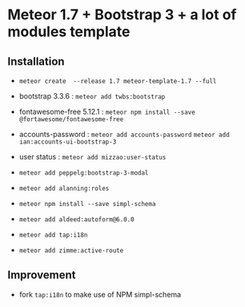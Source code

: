 # Meteor 1.7  + Bootstrap 3 + a lot of modules template


## Installation
- `meteor create  --release 1.7 meteor-template-1.7 --full`

- bootstrap 3.3.6 : `meteor add twbs:bootstrap`

- fontawesome-free 5.12.1 : `meteor npm install --save @fortawesome/fontawesome-free`

- accounts-password : `meteor add accounts-password` `meteor add ian:accounts-ui-bootstrap-3`

- user status : `meteor add mizzao:user-status`

- `meteor add peppelg:bootstrap-3-modal`

- `meteor add alanning:roles`

- `meteor npm install --save simpl-schema`

- `meteor add aldeed:autoform@6.0.0`

- `meteor add tap:i18n`

- `meteor add zimme:active-route`



## Improvement

- fork `tap:i18n` to make use of NPM simpl-schema